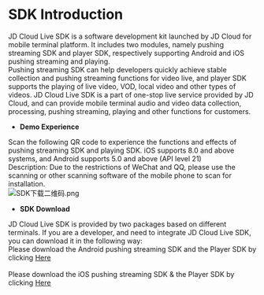 # SDK Introduction

 JD Cloud Live SDK is a software development kit launched by JD Cloud for mobile terminal platform. It includes two modules, namely pushing streaming SDK and player SDK, respectively supporting Android and iOS pushing streaming and playing.   
 Pushing streaming SDK can help developers quickly achieve stable collection and pushing streaming functions for video live, and player SDK supports the playing of live video, VOD, local video and other types of videos.
 JD Cloud Live SDK is a part of one-stop live service provided by JD Cloud, and can provide mobile terminal audio and video data collection, processing, pushing streaming, playing and other functions for customers.

-   **Demo Experience**

Scan the following QR code to experience the functions and effects of pushing streaming SDK and playing SDK. iOS supports 8.0 and above systems, and Android supports 5.0 and above (API level 21)  
Description: Due to the restrictions of WeChat and QQ, please use the scanning or other scanning software of the mobile phone to scan for installation.<br />
![SDK下载二维码.png](https://github.com/jdcloudcom/cn/blob/cn-Player-Service-SDK/image/Player-Service-SDK/%E7%A7%BB%E5%8A%A8%E7%9B%B4%E6%92%ADSDK%E4%BA%8C%E7%BB%B4%E7%A0%81.jpg)
-   **SDK Download**

JD Cloud Live SDK is provided by two packages based on different terminals. If you are a developer, and need to integrate JD Cloud Live SDK, you can download it in the following way:  
Please download the Android pushing streaming SDK and the Player SDK by clicking <a href="https://zhanghao274.s3.cn-north-1.jdcloud-oss.com/SDK/live/jdcloud_live_android_demo.zip">Here</a><br/>  
Please download the iOS pushing streaming SDK & the Player SDK by clicking <a href="https://zhanghao274.s3.cn-north-1.jdcloud-oss.com/SDK/live/jdcloud_live_ios_demo.zip">Here</a>

